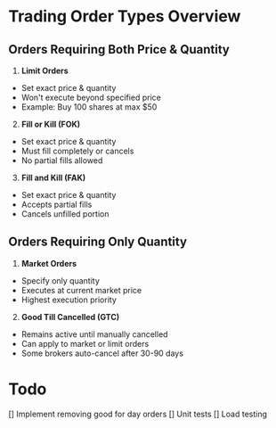 # Trading Order Types Overview

## Orders Requiring Both Price & Quantity
1. **Limit Orders**
  - Set exact price & quantity
  - Won't execute beyond specified price
  - Example: Buy 100 shares at max $50

2. **Fill or Kill (FOK)**
  - Set exact price & quantity
  - Must fill completely or cancels
  - No partial fills allowed

3. **Fill and Kill (FAK)**
  - Set exact price & quantity
  - Accepts partial fills
  - Cancels unfilled portion

## Orders Requiring Only Quantity
1. **Market Orders**
  - Specify only quantity
  - Executes at current market price
  - Highest execution priority

2. **Good Till Cancelled (GTC)**
  - Remains active until manually cancelled
  - Can apply to market or limit orders
  - Some brokers auto-cancel after 30-90 days


# Todo

[] Implement removing good for day orders 
[] Unit tests
[] Load testing
